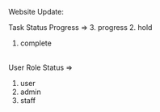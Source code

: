 Website Update:

Task Status Progress =>
3. progress
2. hold
1. complete

<br>
User Role Status =>

1. user 
2. admin
3. staff 
